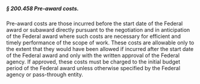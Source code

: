 ##### § 200.458 Pre-award costs. #####

Pre-award costs are those incurred before the start date of the Federal award or subaward directly pursuant to the negotiation and in anticipation of the Federal award where such costs are necessary for efficient and timely performance of the scope of work. These costs are allowable only to the extent that they would have been allowed if incurred after the start date of the Federal award and only with the written approval of the Federal agency. If approved, these costs must be charged to the initial budget period of the Federal award unless otherwise specified by the Federal agency or pass-through entity.